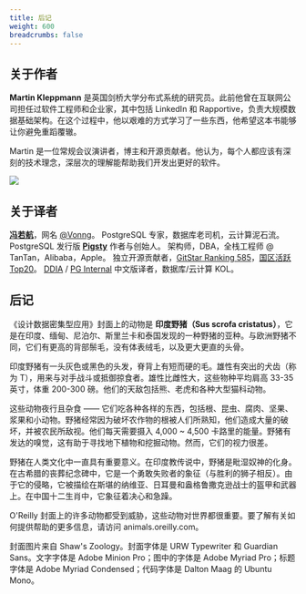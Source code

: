 ```yaml
---
title: 后记
weight: 600
breadcrumbs: false
---
```


## 关于作者

**Martin Kleppmann** 是英国剑桥大学分布式系统的研究员。此前他曾在互联网公司担任过软件工程师和企业家，其中包括 LinkedIn 和 Rapportive，负责大规模数据基础架构。在这个过程中，他以艰难的方式学习了一些东西，他希望这本书能够让你避免重蹈覆辙。

Martin 是一位常规会议演讲者，博主和开源贡献者。他认为，每个人都应该有深刻的技术理念，深层次的理解能帮助我们开发出更好的软件。

![](http://martin.kleppmann.com/2017/03/ddia-poster.jpg)


## 关于译者

[**冯若航**](https://blog.vonng.com)，网名 [@Vonng](https://github.com/Vonng)。
PostgreSQL 专家，数据库老司机，云计算泥石流。
PostgreSQL 发行版 [**Pigsty**](https://pgsty.com) 作者与创始人。
架构师，DBA，全栈工程师 @ TanTan，Alibaba，Apple。
独立开源贡献者，[GitStar Ranking 585](https://gitstar-ranking.com/Vonng)，[国区活跃 Top20](https://committers.top/china)。
[DDIA](https://ddia.pigsty.io) / [PG Internal](https://pgint.vonng.com) 中文版译者，数据库/云计算 KOL。



## 后记

《设计数据密集型应用》封面上的动物是 **印度野猪（Sus scrofa cristatus）**，它是在印度、缅甸、尼泊尔、斯里兰卡和泰国发现的一种野猪的亚种。与欧洲野猪不同，它们有更高的背部鬃毛，没有体表绒毛，以及更大更直的头骨。

印度野猪有一头灰色或黑色的头发，脊背上有短而硬的毛。雄性有突出的犬齿（称为 T），用来与对手战斗或抵御掠食者。雄性比雌性大，这些物种平均肩高 33-35 英寸，体重 200-300 磅。他们的天敌包括熊、老虎和各种大型猫科动物。

这些动物夜行且杂食 —— 它们吃各种各样的东西，包括根、昆虫、腐肉、坚果、浆果和小动物。野猪经常因为破坏农作物的根被人们所熟知，他们造成大量的破坏，并被农民所敌视。他们每天需要摄入 4,000 ~ 4,500 卡路里的能量。野猪有发达的嗅觉，这有助于寻找地下植物和挖掘动物。然而，它们的视力很差。

野猪在人类文化中一直具有重要意义。在印度教传说中，野猪是毗湿奴神的化身。在古希腊的丧葬纪念碑中，它是一个勇敢失败者的象征（与胜利的狮子相反）。由于它的侵略，它被描绘在斯堪的纳维亚、日耳曼和盎格鲁撒克逊战士的盔甲和武器上。在中国十二生肖中，它象征着决心和急躁。

O'Reilly 封面上的许多动物都受到威胁，这些动物对世界都很重要。要了解有关如何提供帮助的更多信息，请访问 animals.oreilly.com。

封面图片来自 Shaw's Zoology。封面字体是 URW Typewriter 和 Guardian Sans。文字字体是 Adobe Minion Pro；图中的字体是 Adobe Myriad Pro；标题字体是 Adobe Myriad Condensed；代码字体是 Dalton Maag 的 Ubuntu Mono。